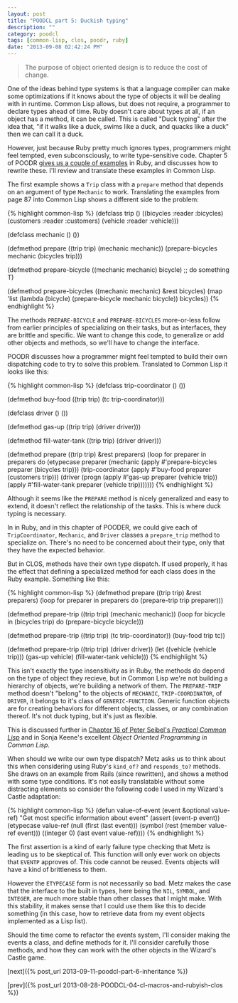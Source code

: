 ```yaml
---
layout: post
title: "POODCL part 5: Duckish typing"
description: ""
category: poodcl
tags: [common-lisp, clos, poodr, ruby]
date: "2013-09-08 02:42:24 PM"
---
```


> The purpose of object oriented design is to reduce the cost of change.

One of the ideas behind type systems is that a language compiler can
make some optimizations if it knows about the type of objects it will
be dealing with in runtime. Common Lisp allows, but does not require,
a programmer to declare types ahead of time. Ruby doesn't care about
types at all, if an object has a method, it can be called. This is
called "Duck typing" after the idea that, "if it walks like a duck,
swims like a duck, and quacks like a duck" then we can call it a duck.

However, just because Ruby pretty much ignores types, programmers
might feel tempted, even subconsciously, to write type-sensitive code.
Chapter 5 of POODR
[gives us a couple of examples](https://github.com/skmetz/poodr/blob/master/chapter_5.rb)
in Ruby, and discusses how to rewrite these. I'll review and translate
these examples in Common Lisp.

<!-- more -->

The first example shows a `Trip` class with a `prepare` method that
depends on an argument of type `Mechanic` to work. Translating the
examples from page 87 into Common Lisp shows a different side to the
problem:

{% highlight common-lisp %}
(defclass trip ()
  ((bicycles  :reader :bicycles)
   (customers :reader :customers)
   (vehicle   :reader :vehicle)))

(defclass mechanic () ())

(defmethod prepare ((trip trip) (mechanic mechanic))
  (prepare-bicycles mechanic (bicycles trip)))

(defmethod prepare-bicycle ((mechanic mechanic) bicycle)
  ;; do something
  T)

(defmethod prepare-bicycles ((mechanic mechanic) &rest bicycles)
  (map 'list (lambda (bicycle) (prepare-bicycle mechanic bicycle)) 
       bicycles))
{% endhighlight %}

The methods `PREPARE-BICYCLE` and `PREPARE-BICYCLES` more-or-less
follow from earlier principles of specializing on their tasks, but as
interfaces, they are brittle and specific. We want to change this
code, to generalize or add other objects and methods, so we'll have to
change the interface.

POODR discusses how a programmer might feel tempted to build their own
dispatching code to try to solve this problem. Translated to Common
Lisp it looks like this:

{% highlight common-lisp %}
(defclass trip-coordinator () ())

(defmethod buy-food ((trip trip) (tc trip-coordinator)))

(defclass driver () ())

(defmethod gas-up ((trip trip) (driver driver)))

(defmethod fill-water-tank ((trip trip) (driver driver)))

(defmethod prepare ((trip trip) &rest preparers)
  (loop
     for preparer in preparers
     do (etypecase preparer
          (mechanic (apply #'prepare-bicycles preparer (bicycles trip)))
          (trip-coordinator (apply #'buy-food preparer (customers trip)))
          (driver (progn
                    (apply #'gas-up preparer (vehicle trip))
                    (apply #'fill-water-tank preparer (vehicle trip)))))))
{% endhighlight %}

Although it seems like the `PREPARE` method is nicely generalized and easy to
extend, it doesn't reflect the relationship of the tasks. This is
where duck typing is necessary.

In in Ruby, and in this chapter of POODER, we could give each of
`TripCoordinator`, `Mechanic`, and `Driver` classes a `prepare_trip`
method to specialize on. There's no need to be concerned about their
type, only that they have the expected behavior.

But in CLOS, methods have their own type dispatch. If used properly,
it has the effect that defining a specialized method for each class
does in the Ruby example. Something like this:

{% highlight common-lisp %}
(defmethod prepare ((trip trip) &rest preparers)
  (loop
     for preparer in preparers
     do (prepare-trip trip preparer)))

(defmethod prepare-trip ((trip trip) (mechanic mechanic))
  (loop
     for bicycle in (bicycles trip)
     do (prepare-bicycle bicycle)))

(defmethod prepare-trip ((trip trip) (tc trip-coordinator))
  (buy-food trip tc))

(defmethod prepare-trip ((trip trip) (driver driver))
  (let ((vehicle (vehicle trip)))
    (gas-up vehicle)
    (fill-water-tank vehicle)))
{% endhighlight %}

This isn't exactly the type insensitivity as in Ruby, the methods do
depend on the type of object they recieve, but in Common Lisp we're
not building a hierarchy of objects, we're building a network of them.
The `PREPARE-TRIP` method doesn't "belong" to the objects of
`MECHANIC`, `TRIP-COORDINATOR`, of `DRIVER`, it belongs to it's class
of `GENERIC-FUNCTION`. Generic function objects are for creating
behaviors for different objects, classes, or any combination thereof.
It's not duck typing, but it's just as flexible.

This is discussed further in
[Chapter 16 of Peter Seibel's <cite>Practical Common Lisp</cite>](http://www.gigamonkeys.com/book/object-reorientation-generic-functions.html)
and in Sonja Keene's excellent <cite>Object Oriented Programming in
Common Lisp<cite>.

When should we write our own type dispatch? Metz asks us to think
about this when considering using Ruby's `kind_of?` and `responds_to?`
methods. She draws on an example from Rails (since rewritten), and
shows a method with some type conditions. It's not easily translatable
without some distracting elements so consider the following code I
used in my Wizard's Castle adaptation:

{% highlight common-lisp %}
(defun value-of-event (event &optional value-ref)
  "Get most specific information about event"
  (assert (event-p event))
  (etypecase value-ref
    (null        (first (last event)))
    (symbol      (rest (member value-ref event)))
    ((integer 0) (last event value-ref))))
{% endhighlight %}

The first assertion is a kind of early failure type checking that Metz
is leading us to be skeptical of. This function will only ever work on
objects that `EVENTP` approves of. This code cannot be reused.
Events objects will have a kind of brittleness to them.

However the `ETYPECASE` form is not necessarily so bad. Metz makes the
case that the interface to the built in types, here being the `NIL`,
`SYMBOL`, and `INTEGER`, are much more stable than other classes that
I might make. With this stability, it makes sense that I could use
them like this to decide something (in this case, how to retrieve data
from my event objects implemented as a Lisp list).

Should the time come to refactor the events system, I'll consider
making the events a class, and define methods for it. I'll consider
carefully those methods, and how they can work with the other
objects in the Wizard's Castle game.

[next]({% post_url 2013-09-11-poodcl-part-6-inheritance %})

[prev]({% post_url 2013-08-28-POODCL-04-cl-macros-and-rubyish-clos %})
